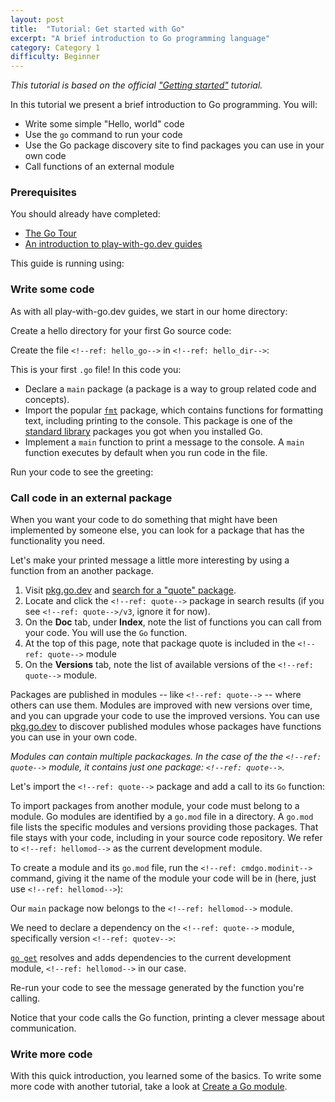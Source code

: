 ```yaml
---
layout: post
title:  "Tutorial: Get started with Go"
excerpt: "A brief introduction to Go programming language"
category: Category 1
difficulty: Beginner
---
```


_This tutorial is based on the official ["Getting started"](https://golang.org/doc/tutorial/getting-started.html)
tutorial._

In this tutorial we present a brief introduction to Go programming. You will:

* Write some simple "Hello, world" code
* Use the `go` command to run your code
* Use the Go package discovery site to find packages you can use in your own code
* Call functions of an external module

### Prerequisites

You should already have completed:

* [The Go Tour](https://tour.golang.org/)
* [An introduction to play-with-go.dev guides](/intro-to-play-with-go-dev/)

This guide is running using:

<!--step: goversion-->

### Write some code

As with all play-with-go.dev guides, we start in our home directory:

<!--step: pwd_home-->

Create a hello directory for your first Go source code:

<!--step: mkdir_hello-->

Create the file `<!--ref: hello_go-->` in `<!--ref: hello_dir-->`:

<!--step: create_hello-->

This is your first `.go` file! In this code you:

* Declare a `main` package (a package is a way to group related code and concepts).
* Import the popular [`fmt`](https://golang.org/pkg/fmt/) package, which contains functions for formatting text,
  including printing to the console. This package is one of the [standard library](https://golang.org/pkg/) packages you
  got when you installed Go.
* Implement a `main` function to print a message to the console. A `main` function executes by default when you run code
  in the file.

Run your code to see the greeting:

<!--step: run_hello-->

### Call code in an external package

When you want your code to do something that might have been implemented by someone else, you can look for a package
that has the functionality you need.

Let's make your printed message a little more interesting by using a function from an another package.

1. Visit [pkg.go.dev](https://pkg.go.dev) and [search for a "quote" package](https://pkg.go.dev/search?q=quote).
1. Locate and click the `<!--ref: quote-->` package in search results (if you see `<!--ref: quote-->/v3`, ignore it for now).
1. On the **Doc** tab, under **Index**, note the list of functions you can call from your code. You will use the `Go`
   function.
1. At the top of this page, note that package quote is included in the `<!--ref: quote-->` module
1. On the **Versions** tab, note the list of available versions of the `<!--ref: quote-->` module.

Packages are published in modules -- like `<!--ref: quote-->` -- where others can use them. Modules are improved with new
versions over time, and you can upgrade your code to use the improved versions. You can use
[pkg.go.dev](https://pkg.go.dev) to discover published modules whose packages have functions you can use in your own
code.

_Modules can contain multiple packackages. In the case of the the `<!--ref: quote-->` module, it contains just one package:
`<!--ref: quote-->`._

Let's import the `<!--ref: quote-->` package and add a call to its `Go` function:

<!--step: update_hello-->

To import packages from another module, your code must belong to a module. Go modules are identified by a `go.mod` file
in a directory. A `go.mod` file lists the specific modules and versions providing those packages. That file stays with
your code, including in your source code repository. We refer to `<!--ref: hellomod-->` as the current development
module.

To create a module and its `go.mod` file, run the `<!--ref: cmdgo.modinit-->` command, giving it the name of the module your
code will be in (here, just use `<!--ref: hellomod-->`):

<!--step: gomodinit-->

Our `main` package now belongs to the `<!--ref: hellomod-->` module.

We need to declare a dependency on the `<!--ref: quote-->` module, specifically version `<!--ref: quotev-->`:

<!--step: gogetquote-->

[`go get`](https://golang.org/cmd/go/#hdr-Add_dependencies_to_current_module_and_install_them) resolves and adds
dependencies to the current development module, `<!--ref: hellomod-->` in our case.

Re-run your code to see the message generated by the function you're calling.

<!--step: run_hello_again-->

Notice that your code calls the Go function, printing a clever message about communication.

### Write more code

With this quick introduction, you learned some of the basics. To write some more code with another tutorial, take a look at [Create a Go module](/create-a-go-module).

